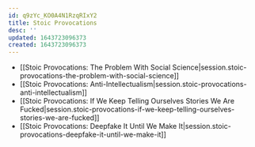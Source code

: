 ```yaml
---
id: q9zYc_KO0A4N1RzqRIxY2
title: Stoic Provocations
desc: ''
updated: 1643723096373
created: 1643723096373
---
```


- [[Stoic Provocations:  The Problem With Social Science|session.stoic-provocations-the-problem-with-social-science]]
- [[Stoic Provocations:  Anti-Intellectualism|session.stoic-provocations-anti-intellectualism]]
- [[Stoic Provocations:  If We Keep Telling Ourselves Stories We Are Fucked|session.stoic-provocations-if-we-keep-telling-ourselves-stories-we-are-fucked]]
- [[Stoic Provocations:  Deepfake It Until We Make It|session.stoic-provocations-deepfake-it-until-we-make-it]]
